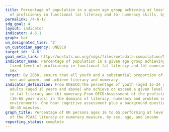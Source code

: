 ```yaml
---
title: Percentage of population in a given age group achieving at least a fixed level
  of proficiency in functional (a) literacy and (b) numeracy skills, by sex
permalink: /4-6-1/
sdg_goal: 4
layout: indicator
indicator: 4.6.1
graph: bar
un_designated_tier: '2'
un_custodian_agency: UNESCO
target_id: '4.6'
goal_meta_link: http://unstats.un.org/sdgs/files/metadata-compilation/Metadata-Goal-4.pdf
indicator_name: Percentage of population in a given age group achieving at least a
  fixed level of proficiency in functional (a) literacy and (b) numeracy skills, by
  sex
target: By 2030, ensure that all youth and a substantial proportion of adults, both
  men and women, and achieve literacy and numeracy.
indicator_definition: From UNESCO:The percentage of youth (aged 15-24 years) and of
  adults (aged 15 years and above) who achieve or exceed a given level of proficiency
  in (a) literacy and (b) numeracy.From OECD:Assessment of the proficiency of adults
  (16-65 year olds) in the domains of literacy, numeracy and problem solving in technology-rich
  environments. One hour cognitive assessment plus a background questionnaire of around
  30-45 minutes.
graph_title: Percentage of UK persons ages 16 to 65 performing at level 3 or higher
  of the PIAAC literacy or numeracy measure, by sex, age, and income
reporting_status: complete
---
```

